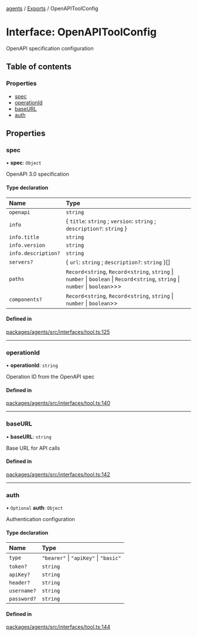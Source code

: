 <!-- 
 ⚠️  AUTO-GENERATED FILE - DO NOT EDIT MANUALLY
 This file is automatically generated by scripts/docs-generator.js
 To make changes, edit the source TypeScript files or update the generator script
-->

[agents](../../) / [Exports](../modules) / OpenAPIToolConfig

# Interface: OpenAPIToolConfig

OpenAPI specification configuration

## Table of contents

### Properties

- [spec](OpenAPIToolConfig#spec)
- [operationId](OpenAPIToolConfig#operationid)
- [baseURL](OpenAPIToolConfig#baseurl)
- [auth](OpenAPIToolConfig#auth)

## Properties

### spec

• **spec**: `Object`

OpenAPI 3.0 specification

#### Type declaration

| Name | Type |
| :------ | :------ |
| `openapi` | `string` |
| `info` | \{ `title`: `string` ; `version`: `string` ; `description?`: `string`  } |
| `info.title` | `string` |
| `info.version` | `string` |
| `info.description?` | `string` |
| `servers?` | \{ `url`: `string` ; `description?`: `string`  }[] |
| `paths` | `Record`\<`string`, `Record`\<`string`, `string` \| `number` \| `boolean` \| `Record`\<`string`, `string` \| `number` \| `boolean`\>\>\> |
| `components?` | `Record`\<`string`, `Record`\<`string`, `string` \| `number` \| `boolean`\>\> |

#### Defined in

[packages/agents/src/interfaces/tool.ts:125](https://github.com/woojubb/robota/blob/87419dbb26faf50d7f1d60ae717fbe215743d1f6/packages/agents/src/interfaces/tool.ts#L125)

___

### operationId

• **operationId**: `string`

Operation ID from the OpenAPI spec

#### Defined in

[packages/agents/src/interfaces/tool.ts:140](https://github.com/woojubb/robota/blob/87419dbb26faf50d7f1d60ae717fbe215743d1f6/packages/agents/src/interfaces/tool.ts#L140)

___

### baseURL

• **baseURL**: `string`

Base URL for API calls

#### Defined in

[packages/agents/src/interfaces/tool.ts:142](https://github.com/woojubb/robota/blob/87419dbb26faf50d7f1d60ae717fbe215743d1f6/packages/agents/src/interfaces/tool.ts#L142)

___

### auth

• `Optional` **auth**: `Object`

Authentication configuration

#### Type declaration

| Name | Type |
| :------ | :------ |
| `type` | ``"bearer"`` \| ``"apiKey"`` \| ``"basic"`` |
| `token?` | `string` |
| `apiKey?` | `string` |
| `header?` | `string` |
| `username?` | `string` |
| `password?` | `string` |

#### Defined in

[packages/agents/src/interfaces/tool.ts:144](https://github.com/woojubb/robota/blob/87419dbb26faf50d7f1d60ae717fbe215743d1f6/packages/agents/src/interfaces/tool.ts#L144)
